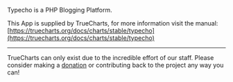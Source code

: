 Typecho is a PHP Blogging Platform.

This App is supplied by TrueCharts, for more information visit the manual: [https://truecharts.org/docs/charts/stable/typecho](https://truecharts.org/docs/charts/stable/typecho)

---

TrueCharts can only exist due to the incredible effort of our staff.
Please consider making a [donation](https://truecharts.org/docs/about/sponsor) or contributing back to the project any way you can!
